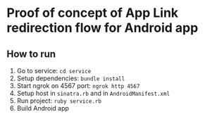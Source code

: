 # Proof of concept of App Link redirection flow for Android app

## How to run

1. Go to service: `cd service`
2. Setup dependencies: `bundle install`
3. Start ngrok on 4567 port: `ngrok http 4567`
4. Setup host in `sinatra.rb` and in `AndroidManifest.xml`
6. Run project: `ruby service.rb`
7. Build Android app
